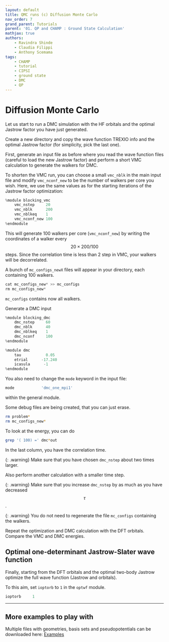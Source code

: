 ```yaml
---
layout: default
title: QMC runs (c) Diffusion Monte Carlo
nav_order: 7
grand_parent: Tutorials
parent: '01. QP and CHAMP : Ground State Calculation'
mathjax: true
authors:
    - Ravindra Shinde
    - Claudia Filippi
    - Anthony Scemama
tags:
    - CHAMP
    - tutorial
    - CIPSI
    - ground state
    - DMC
    - QP
---
```


# Diffusion Monte Carlo

Let us start to run a DMC simulation with the HF orbitals and the
optimal Jastrow factor you have just generated.

Create a new directory and copy the wave function TREXIO info and the
optimal Jastrow factor (for simplicity, pick the last one).

First, generate an input file as before where you read the wave function
files (careful to load the new Jastrow factor) and perform a short VMC
calculation to generate the walkers for DMC.

To shorten the VMC run, you can choose a small `vmc_nblk` in the main
input file and modify `vmc_nconf_new` to be the number of walkers per
core you wish. Here, we use the same values as for the starting
iterations of the Jastrow factor optimization:

```python
%module blocking_vmc
    vmc_nstep     20
    vmc_nblk      200
    vmc_nblkeq    1
    vmc_nconf_new 100
%endmodule
```

This will generate 100 walkers per core (`vmc_nconf_new`) by writing the
coordinates of a walker every $$20 \times 200 / 100$$ steps. Since the
correlation time is less than 2 step in VMC, your walkers will be
decorrelated.

A bunch of `mc_configs_newX` files will appear in your directory, each
containing 100 walkers.

```python
cat mc_configs_new* >> mc_configs
rm mc_configs_new*
```

`mc_configs` contains now all walkers.

Generate a DMC input

```python
%module blocking_dmc
    dmc_nstep     60
    dmc_nblk      40
    dmc_nblkeq    1
    dmc_nconf     100
%endmodule

%module dmc
    tau           0.05
    etrial      -17.240
    icasula      -1
%endmodule
```

You also need to change the `mode` keyword in the input file:

```python
mode            'dmc_one_mpi1'
```

within the general module.

Some debug files are being created, that you can just erase.

```bash
rm problem*
rm mc_configs_new*
```

To look at the energy, you can do

```bash
grep '( 100) =' dmc*out
```

In the last column, you have the correlation time.

{: .warning}
Make sure that you have chosen `dmc_nstep` about two times larger.


Also perform another calculation with a smaller time step.

{: .warning}
Make sure that you increase `dmc_nstep` by as much as you have decreased
$$\tau$$.


{: .warning}
You do not need to regenerate the file `mc_configs` containing the
walkers.

Repeat the optimization and DMC calculation with the DFT orbitals.
Compare the VMC and DMC energies.


## Optimal one-determinant Jastrow-Slater wave function


Finally, starting from the DFT orbitals and the optimal two-body Jastrow
optimize the full wave function (Jastrow and orbitals).

To this aim, set `ioptorb` to `1` in the `optwf` module.

```python
ioptorb     1
```
---

## More examples to play with

Multiple files with geometries, basis sets and pseudopotentials can be
downloaded here:
[Examples](https://github.com/TREX-CoE/school-slovakia-2022/tree/master/docs/examples)
